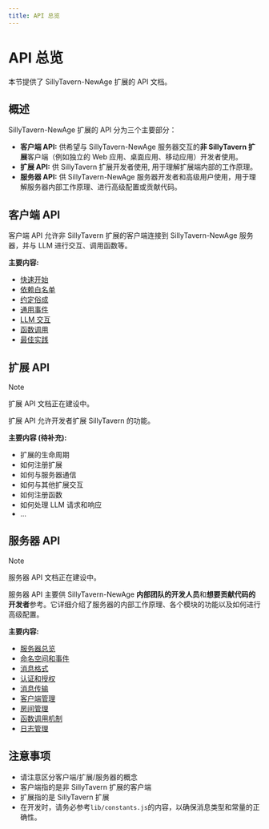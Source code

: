 ```yaml
---
title: API 总览
---
```


# API 总览

本节提供了 SillyTavern-NewAge 扩展的 API 文档。

## 概述

SillyTavern-NewAge 扩展的 API 分为三个主要部分：

* **客户端 API:**  供希望与 SillyTavern-NewAge 服务器交互的**非 SillyTavern 扩展**客户端（例如独立的 Web 应用、桌面应用、移动应用）开发者使用。
* **扩展 API:** 供 SillyTavern 扩展开发者使用, 用于理解扩展端内部的工作原理。
* **服务器 API:** 供 SillyTavern-NewAge 服务器开发者和高级用户使用，用于理解服务器内部工作原理、进行高级配置或贡献代码。

## 客户端 API

客户端 API 允许非 SillyTavern 扩展的客户端连接到 SillyTavern-NewAge 服务器，并与 LLM 进行交互、调用函数等。

**主要内容:**

* [快速开始](/api/client/getting-started)
* [依赖白名单](/api/client/dependences_whiteList)
* [约定俗成](/api/client/customary-convention)
* [通用事件](/api/client/common-events)
* [LLM 交互](/api/client/llm-interaction)
* [函数调用](/api/client/function-call)
* [最佳实践](/api/client/best-practices)

## 扩展 API

> [!NOTE]
> 扩展 API 文档正在建设中。

扩展 API 允许开发者扩展 SillyTavern 的功能。

**主要内容 (待补充):**

* 扩展的生命周期
* 如何注册扩展
* 如何与服务器通信
* 如何与其他扩展交互
* 如何注册函数
* 如何处理 LLM 请求和响应
* ...

## 服务器 API

> [!NOTE]
> 服务器 API 文档正在建设中。

服务器 API 主要供 SillyTavern-NewAge **内部团队的开发人员**和**想要贡献代码的开发者**参考。它详细介绍了服务器的内部工作原理、各个模块的功能以及如何进行高级配置。

**主要内容:**

* [服务器总览](/api/server/index)
* [命名空间和事件](/api/server/namespace-events)
* [消息格式](/api/server/messageFormats)
* [认证和授权](/api/server/authentication-and-authorization)
* [消息传输](/api/server/data-transmission)
* [客户端管理](/api/server/function-call)
* [房间管理](/api/server/client-management)
* [函数调用机制](/api/server/room-management)
* [日志管理](/api/server/log)

## 注意事项

* 请注意区分客户端/扩展/服务器的概念
* 客户端指的是非 SillyTavern 扩展的客户端
* 扩展指的是 SillyTavern 扩展
* 在开发时，请务必参考`lib/constants.js`的内容，以确保消息类型和常量的正确性。